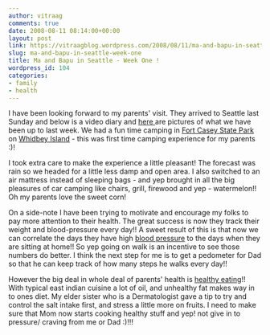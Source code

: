 ```yaml
---
author: vitraag
comments: true
date: 2008-08-11 08:14:00+00:00
layout: post
link: https://vitraagblog.wordpress.com/2008/08/11/ma-and-bapu-in-seattle-week-one/
slug: ma-and-bapu-in-seattle-week-one
title: Ma and Bapu in Seattle - Week One !
wordpress_id: 104
categories:
- family
- health
---
```


I have been looking forward to my parents' visit. They arrived to Seattle last Sunday and below is a video diary and [here ](http://flickr.com/photos/vaibhavb/tags/parentsvisit08weekone/)are pictures of what we have been up to last week. We had a fun time camping in [Fort Casey State Park](http://maps.google.com/maps?ll=48.1643888889,-122.677611111&spn=1.0,1.0&q=48.1643888889,-122.677611111&t=h) on [Whidbey Island](http://en.wikipedia.org/wiki/Whidbey_Island) - this was first time camping experience for my parents :)!  
  
      
  
I took extra care to make the experience a little pleasant! The forecast was rain so we headed for a little less damp and open area. I also switched to an air mattress instead of sleeping bags - and yep brought in all the big pleasures of car camping like chairs, grill, firewood and yep - watermelon!! Oh my parents love the sweet corn!  
  
On a side-note I have been trying to motivate and encourage my folks to pay more attention to their health. The great success is now they track their weight and blood-pressure every day!! A sweet result of this is that now we can correlate the days they have high [blood pressure](http://en.wikipedia.org/wiki/Blood_pressure) to the days when they are sitting at home!! So yep  going on walk is an incentive to see those numbers do better. I think the next step for me is to get a pedometer for Dad so that he can keep track of how many steps he walks every day!!  
  
However the big deal in whole deal of parents' health is [healthy eating](http://en.wikipedia.org/wiki/Healthy_diet)!! With typical east indian cuisine a lot of oil, and unhealthy fat makes way in to ones diet. My elder sister who is a Dermatologist gave a tip to try and control the salt intake first, and stress a little more on fruits. I need to make sure that Mom now starts cooking healthy stuff and yep! not give in to pressure/ craving from me or Dad :)!!!
